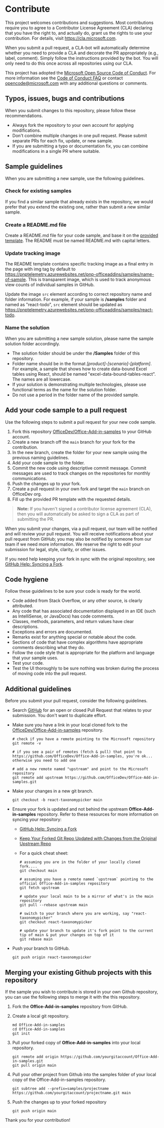 # Contribute

This project welcomes contributions and suggestions. Most contributions require you to
agree to a Contributor License Agreement (CLA) declaring that you have the right to,
and actually do, grant us the rights to use your contribution. For details, visit
https://cla.microsoft.com.

When you submit a pull request, a CLA-bot will automatically determine whether you need
to provide a CLA and decorate the PR appropriately (e.g., label, comment). Simply follow the
instructions provided by the bot. You will only need to do this once across all repositories using our CLA.

This project has adopted the [Microsoft Open Source Code of Conduct](https://opensource.microsoft.com/codeofconduct/).
For more information see the [Code of Conduct FAQ](https://opensource.microsoft.com/codeofconduct/faq/)
or contact [opencode@microsoft.com](mailto:opencode@microsoft.com) with any additional questions or comments.

## Typos, issues, bugs and contributions

When you submit changes to this repository, please follow these recommendations.

* Always fork the repository to your own account for applying modifications.
* Don't combine multiple changes in one pull request. Please submit separate PRs for each fix, update, or new sample.
* If you are submitting a typo or documentation fix, you can combine modifications in a single PR where suitable.

## Sample guidelines

When you are submitting a new sample, use the following guidelines.

### Check for existing samples
If you find a similar sample that already exists in the repository, we would prefer that you extend the existing one, rather than submit a new similar sample.

### Create a README.md file
Create a README.md file for your code sample, and base it on the [provided template](/Templates/readme-template.md). The README must be named README.md with capital letters.

### Update tracking image
The README template contains specific tracking image as a final entry in the page with img tag by default to https://pnptelemetry.azurewebsites.net/pnp-officeaddins/samples/name-of-sample. This is transparent image, which is used to track anonymous view counts of individual samples in GitHub.

Update the image `src` element according to correct repository name and folder information. For example, if your sample is **/samples** folder and named as "react-todo", `src` element should be updated as https://pnptelemetry.azurewebsites.net/pnp-officeaddins/samples/react-todo.

### Name the solution
When you are submitting a new sample solution, please name the sample solution folder accordingly.

* The solution folder should be under the **/Samples** folder of this repository.
* Folder name should be in the format *[product]-[scenario]-[platform]*. For example, a sample that shows how to create data-bound Excel tables using React, should be named "excel-data-bound-tables-react". The names are all lowercase.
* If your solution is demonstrating multiple technologies, please use functional terms as the name for the solution folder.
* Do not use a period in the folder name of the provided sample.

## Add your code sample to a pull request

Use the following steps to submit a pull request for your new code sample.

1. Fork this repository [OfficeDev/Office-Add-in-samples](https://github.com/OfficeDev/Office-Add-in-samples) to your GitHub account.
2. Create a new branch off the `main` branch for your fork for the contribution.
3. In the new branch, create the folder for your new sample using the previous naming guidelines.
4. Add your code sample to the folder.
5. Commit the new code using descriptive commit message. Commit messages are used to track changes on the repositories for monthly communications.
6. Push the changes up to your fork.
7. Create a pull request in your own fork and target the `main` branch on OfficeDev org.
8. Fill up the provided PR template with the requested details.

> **Note:** If you haven't signed a contributor license agreement (CLA), then you will automatically be asked to sign a CLA as part of submitting the PR.

When you submit your changes, via a pull request, our team will be notified and will review your pull request. You will receive notifications about your pull request from GitHub; you may also be notified by someone from our team if we need more information. We reserve the right to edit your submission for legal, style, clarity, or other issues.

If you need help keeping your fork in sync with the original repository, see [GitHub Help: Syncing a Fork](https://help.github.com/articles/syncing-a-fork/).

## Code hygiene

Follow these guidelines to be sure your code is ready for the world.

* Code added from Stack Overflow, or any other source, is clearly attributed.
* Any code that has associated documentation displayed in an IDE (such as IntelliSense, or JavaDocs) has code comments.
* Classes, methods, parameters, and return values have clear descriptions.
* Exceptions and errors are documented.
* Remarks exist for anything special or notable about the code.
* Sections of code that have complex algorithms have appropriate comments describing what they do.
* Follow the code style that is appropriate for the platform and language that your sample uses.
* Test your code.
* Test the UI thoroughly to be sure nothing was broken during the process of moving code into the pull request.

## Additional guidelines

Before you submit your pull request, consider the following guidelines.

* Search [GitHub](https://github.com/OfficeDev/Office-Add-in-samples/pulls) for an open or closed Pull Request
  that relates to your submission. You don't want to duplicate effort.

* Make sure you have a link in your local cloned fork to the [OfficeDev/Office-Add-in-samples](https://github.com/OfficeDev/Office-Add-in-samples) repository.

  ```shell
  # check if you have a remote pointing to the Microsoft repository
  git remote -v

  # if you see a pair of remotes (fetch & pull) that point to https://github.com/OfficeDev/Office-Add-in-samples, you're ok... otherwise you need to add one

  # add a new remote named "upstream" and point to the Microsoft repository
  git remote add upstream https://github.com/OfficeDev/Office-Add-in-samples.git
  ```

* Make your changes in a new git branch.

  ```shell
  git checkout -b react-taxonomypicker main
  ```

* Ensure your fork is updated and not behind the upstream **Office-Add-in-samples** repository. Refer to these resources for more information on syncing your repository:
  * [GitHub Help: Syncing a Fork](https://help.github.com/articles/syncing-a-fork/)
  * [Keep Your Forked Git Repo Updated with Changes from the Original Upstream Repo](http://www.andrewconnell.com/blog/keep-your-forked-git-repo-updated-with-changes-from-the-original-upstream-repo)
  * For a quick cheat sheet:

    ```shell
    # assuming you are in the folder of your locally cloned fork....
    git checkout main

    # assuming you have a remote named `upstream` pointing to the official Office-Add-in-samples repository
    git fetch upstream

    # update your local main to be a mirror of what's in the main repository
    git pull --rebase upstream main

    # switch to your branch where you are working, say "react-taxonomypicker"
    git checkout react-taxonomypicker

    # update your branch to update it's fork point to the current tip of main & put your changes on top of it
    git rebase main
    ```

* Push your branch to GitHub.

  ```shell
  git push origin react-taxonomypicker
  ```

## Merging your existing Github projects with this repository

If the sample you wish to contribute is stored in your own Github repository, you can use the following steps to merge it with the this repository.

1. Fork the **Office-Add-in-samples** repository from GitHub.

1. Create a local git repository.

    ```shell
    md Office-Add-in-samples
    cd Office-Add-in-samples
    git init
    ```

1. Pull your forked copy of **Office-Add-in-samples** into your local repository.

    ```shell
    git remote add origin https://github.com/yourgitaccount/Office-Add-in-samples.git
    git pull origin main
    ```

1. Pull your other project from Github into the samples folder of your local copy of the Office-Add-in-samples repository.

    ```shell
    git subtree add --prefix=samples/projectname https://github.com/yourgitaccount/projectname.git main
    ```

1. Push the changes up to your forked repository

    ```shell
    git push origin main
    ```

Thank you for your contribution!

